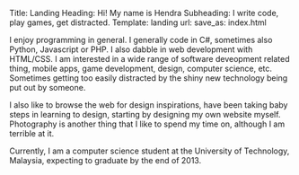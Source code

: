 Title: Landing
Heading: Hi! My name is Hendra
Subheading: I write code, play games, get distracted.
Template: landing
url: 
save_as: index.html

I enjoy programming in general. I generally code in C#, sometimes also Python, Javascript or PHP. 
I also dabble in web development with HTML/CSS. I am interested in a wide range of software deveopment
related thing, mobile apps, game development, design, computer science, etc. Sometimes getting too
easily distracted by the shiny new technology being put out by someone.

I also like to browse the web for design inspirations, have been taking baby steps in learning to design,
starting by designing my own website myself.
Photography is another thing that I like to spend my time on, although I am terrible at it.

Currently, I am a computer science student at the University of Technology, Malaysia, expecting to
graduate by the end of 2013. 